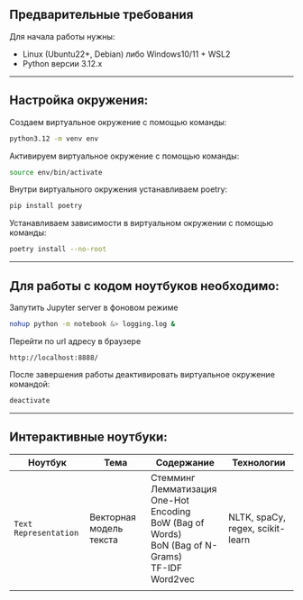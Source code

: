 ## Предварительные требования

Для начала работы нужны:
* Linux (Ubuntu22+, Debian) либо Windows10/11 + WSL2
* Python версии 3.12.x

<hr>


## Настройка окружения:

Создаем виртуальное окружение с помощью команды:
```bash
python3.12 -m venv env
```

Активируем виртуальное окружение с помощью команды:
```bash
source env/bin/activate
```

Внутри виртуального окружения устанавливаем poetry:
```bash
pip install poetry
```

Устанавливаем зависимости в виртуальном окружении с помощью команды:
```bash
poetry install --no-root
```

<hr>

## Для работы с кодом ноутбуков необходимо:

Запутить Jupyter server в фоновом режиме

```sh
nohup python -m notebook &> logging.log &
```
Перейти по url адресу в браузере
```
http://localhost:8888/
```

После завершения работы деактивировать виртуальное окружение командой:
```bash
deactivate
```
<hr>

## Интерактивные ноутбуки:

| Ноутбук               | Тема                    | Содержание                                                                                                     | Технологии                       |
| --------------------- | ----------------------- | -------------------------------------------------------------------------------------------------------------- | -------------------------------- |
| `Text Representation` | Векторная модель текста | Стемминг<br>Лемматизация<br>One-Hot Encoding<br>BoW (Bag of Words)<br>BoN (Bag of N-Grams)<br>TF-IDF<br>Word2vec | NLTK, spaCy, regex, scikit-learn |
|                       |                         |                                                                                                                |                                  |